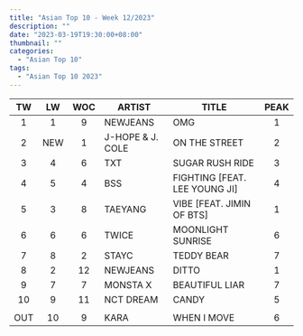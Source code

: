 ```yaml
---
title: "Asian Top 10 - Week 12/2023"
description: ""
date: "2023-03-19T19:30:00+08:00"
thumbnail: ""
categories:
  - "Asian Top 10"
tags:
  - "Asian Top 10 2023"
---
```

<!--more-->
|TW|LW|WOC|ARTIST|TITLE|PEAK|
|:----:|:----:|:----:|----|----|:----:|
|1|1|9|NEWJEANS|OMG|1|
|2|NEW|1|J-HOPE & J. COLE|ON THE STREET|2|
|3|4|6|TXT|SUGAR RUSH RIDE|3|
|4|5|4|BSS|FIGHTING [FEAT. LEE YOUNG JI]|4|
|5|3|8|TAEYANG|VIBE [FEAT. JIMIN OF BTS]|1|
|6|6|6|TWICE|MOONLIGHT SUNRISE|6|
|7|8|2|STAYC|TEDDY BEAR|7|
|8|2|12|NEWJEANS|DITTO|1|
|9|7|7|MONSTA X|BEAUTIFUL LIAR|7|
|10|9|11|NCT DREAM|CANDY|5|
| | | | | | |
|OUT|10|9|KARA|WHEN I MOVE|6|